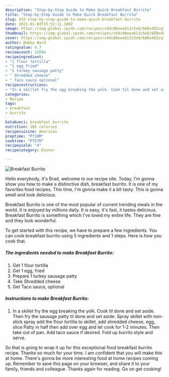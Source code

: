 ```yaml
---
description: "Step-by-Step Guide to Make Quick Breakfast Burrito"
title: "Step-by-Step Guide to Make Quick Breakfast Burrito"
slug: 432-step-by-step-guide-to-make-quick-breakfast-burrito
date: 2021-01-03T15:52:11.100Z
image: https://img-global.cpcdn.com/recipes/c6dc08eea613c5e8/680x482cq70/breakfast-burrito-recipe-main-photo.jpg
thumbnail: https://img-global.cpcdn.com/recipes/c6dc08eea613c5e8/680x482cq70/breakfast-burrito-recipe-main-photo.jpg
cover: https://img-global.cpcdn.com/recipes/c6dc08eea613c5e8/680x482cq70/breakfast-burrito-recipe-main-photo.jpg
author: Bobby Ward
ratingvalue: 4.7
reviewcount: 22694
recipeingredient:
- "1 flour tortilla"
- "1 egg fried"
- "1 turkey sausage patty"
- " Shredded cheese"
- " Taco sauce optional"
recipeinstructions:
- "In a skillet fry the egg breaking the yolk. Cook til done and set aside. Then fry the sausage patty til done and set aside. Spray skillet with non-stick spray add the flour tortilla to skillet, add shredded cheese, egg, slice Patty in half then add over egg and let cook for 1-2 minutes. Then take out of pan. Add taco sauce if desired. Fold up burrito style and serve."
categories:
- Recipe
tags:
- breakfast
- burrito

katakunci: breakfast burrito 
nutrition: 185 calories
recipecuisine: American
preptime: "PT10M"
cooktime: "PT57M"
recipeyield: "4"
recipecategory: Dinner

---
```



![Breakfast Burrito](https://img-global.cpcdn.com/recipes/c6dc08eea613c5e8/680x482cq70/breakfast-burrito-recipe-main-photo.jpg)

Hello everybody, it's Brad, welcome to our recipe site. Today, I'm gonna show you how to make a distinctive dish, breakfast burrito. It is one of my favorites food recipes. This time, I'm gonna make it a bit tasty. This is gonna smell and look delicious.

Breakfast Burrito is one of the most popular of current trending meals in the world. It is enjoyed by millions daily. It is easy, it's fast, it tastes delicious. Breakfast Burrito is something which I've loved my entire life. They are fine and they look wonderful.




To get started with this recipe, we have to prepare a few ingredients. You can cook breakfast burrito using 5 ingredients and 1 steps. Here is how you cook that.

<!--inarticleads1-->

##### The ingredients needed to make Breakfast Burrito:

1. Get 1 flour tortilla
1. Get 1 egg, fried
1. Prepare 1 turkey sausage patty
1. Take  Shredded cheese
1. Get  Taco sauce, optional




<!--inarticleads2-->

##### Instructions to make Breakfast Burrito:

1. In a skillet fry the egg breaking the yolk. Cook til done and set aside. Then fry the sausage patty til done and set aside. Spray skillet with non-stick spray add the flour tortilla to skillet, add shredded cheese, egg, slice Patty in half then add over egg and let cook for 1-2 minutes. Then take out of pan. Add taco sauce if desired. Fold up burrito style and serve.




So that is going to wrap it up for this exceptional food breakfast burrito recipe. Thanks so much for your time. I am confident that you will make this at home. There's gonna be more interesting food at home recipes coming up. Remember to save this page on your browser, and share it to your family, friends and colleague. Thanks again for reading. Go on get cooking!
